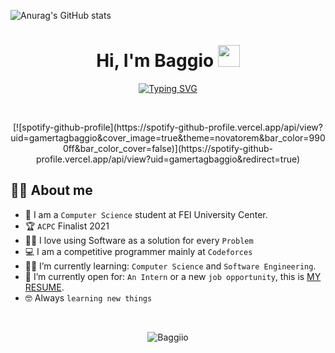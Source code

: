 ![Anurag's GitHub stats](https://github-readme-stats.vercel.app/api?username=baggiio&show_icons=true&theme=jolly)

<h1 align="center">Hi, I'm Baggio <img src="https://media.giphy.com/media/hvRJCLFzcasrR4ia7z/giphy.gif" width="35"></h1>
<p align="center">
<a href="https://git.io/typing-svg"><img src="https://readme-typing-svg.demolab.com?font=Fira+Code&duration=4000&pause=1000&color=E133F7&center=true&width=435&lines=Computer+Science+Student;RoboFEI%40Home+Member;Computer+Vision+Scientific+Researcher" alt="Typing SVG" /></a>
</p>

<br>

<p align="center"> 
[![spotify-github-profile](https://spotify-github-profile.vercel.app/api/view?uid=gamertagbaggio&cover_image=true&theme=novatorem&bar_color=9900ff&bar_color_cover=false)](https://spotify-github-profile.vercel.app/api/view?uid=gamertagbaggio&redirect=true)
</p>


## :sassy_man:  About me
- :school: I am a `Computer Science` student at FEI University Center.
- :trophy: `ACPC` Finalist 2021
- :technologist: I love using Software as a solution for every `Problem`
- :computer: I am a competitive programmer mainly at `Codeforces`
- :student: I’m currently learning: `Computer Science` and `Software Engineering`.
- :thinking: I’m currently open for: `An Intern` or a new `job opportunity`, this is [MY RESUME](https://drive.google.com/file/d/1gdiny_4f5TVbSdfyAQxokLMMrBTi054P/view?usp=sharing).
- :nerd_face: Always `learning new things`

<br>
<p align="center"><img src="https://github-readme-stats.vercel.app/api?username=baggiio&show_icons=true&theme=jolly" alt="Baggiio" /></p>
